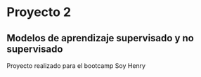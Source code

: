# Proyecto 2
## Modelos de aprendizaje supervisado y no supervisado

Proyecto realizado para el bootcamp Soy Henry
